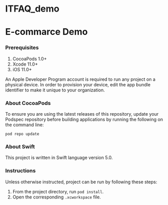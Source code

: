 # ITFAQ_demo
E-commarce Demo
=====================================

### Prerequisites

1. CocoaPods 1.0+
1. Xcode 11.0+
1. iOS 11.0+

An Apple Developer Program account is required to run any project on a physical device. In order to provision your device, edit the app bundle identifier to make it unique to your organization.

### About CocoaPods

To ensure you are using the latest releases of this repository, update your Podspec repository before building applications by running the following on the command line:

```
pod repo update
```

[cocoapods]: http://www.cocoapods.org

### About Swift

This project is written in Swift language version 5.0.

### Instructions

Unless otherwise instructed, project can be run by following these steps:

1. From the project directory, run `pod install`.
1. Open the corresponding `.xcworkspace` file.

